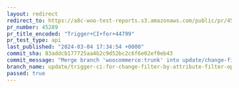 ```yaml
---
layout: redirect
redirect_to: https://a8c-woo-test-reports.s3.amazonaws.com/public/pr/45289/api/index.html
pr_number: 45289
pr_title_encoded: "Trigger+CI+for+44799"
pr_test_type: api
last_published: "2024-03-04 17:34:54 +0000"
commit_sha: 83addcb177725aa4b2c9d52bc2c6f6e02ef0eb43
commit_message: "Merge branch 'woocommerce:trunk' into update/change-filter-by-attribu…"
branch_name: update/trigger-ci-for-change-filter-by-attribute-filter-options
passed: true
---
```

